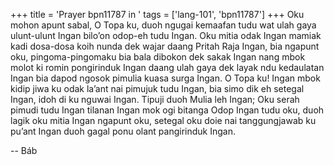 +++
title = 'Prayer bpn11787 in '
tags = ['lang-101', 'bpn11787']
+++
Oku mohon apunt sabal, O Topa ku, duoh ngugai kemaafan tudu wat ulah gaya ulunt-ulunt Ingan bilo’on odop-eh tudu Ingan. Oku mitia odak Ingan mamiak kadi dosa-dosa koih nunda dek wajar daang Pritah Raja Ingan, bia ngapunt oku, pingoma-pingomaku bia bala dibokon dek sakak Ingan nang mbok molot ki romin pongirinduk Ingan daang ulah gaya dek layak ndu kedaulatan Ingan bia dapod ngosok pimulia kuasa surga Ingan. 
O Topa ku! Ingan mbok kidip jiwa ku odak la’ant nai pimujuk tudu Ingan, bia simo dik eh setegal Ingan, idoh di ku nguwai Ingan. Tipuji duoh Mulia leh Ingan; Oku serah pimudi tudu Ingan tilanan Ingan mok ogi bitanga Odop Ingan tudu oku, duoh lagik oku mitia Ingan ngapunt oku, setegal oku doie nai tanggungjawab ku pu’ant Ingan duoh gagal ponu olant pangirinduk Ingan.

-- Báb
